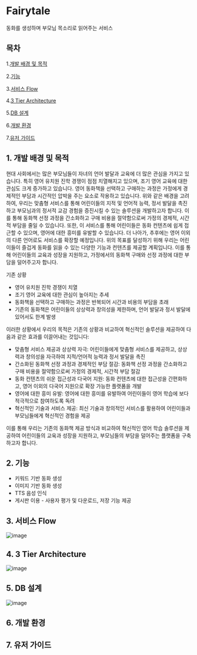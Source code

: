 # Fairytale
동화를 생성하며 부모님 목소리로 읽어주는 서비스

## 목차

1.[개발 배경 및 목적](#1.-개발-배경-및-목적)

2.[기능](#2.-기능)

3.[서비스 Flow](#3.-서비스-Flow)

4.[3 Tier Architecture](#4.-3-Tier-Architecture)

5.[DB 설계](#5.-DB-설계)

6.[개발 환경](#6-개발-환경)

7.[유저 가이드](#7-유저-가이드)

## 1. 개발 배경 및 목적
현대 사회에서는 많은 부모님들이 자녀의 언어 발달과 교육에 더 많은 관심을 가지고 있습니다. 특히 영어 유치원 진학 경쟁이 점점 치열해지고 있으며, 조기 영어 교육에 대한 관심도 크게 증가하고 있습니다. 영어 동화책을 선택하고 구매하는 과정은 가정에게 경제적인 부담과 시간적인 압박을 주는 요소로 작용하고 있습니다.
위와 같은 배경을 고려하여, 우리는 맞춤형 서비스를 통해 어린이들의 지적 및 언어적 능력, 정서 발달을 촉진하고 부모님과의 정서적 교감 경험을 증진시킬 수 있는 솔루션을 개발하고자 합니다. 이를 통해 동화책 선정 과정을 간소화하고 구매 비용을 절약함으로써 가정의 경제적, 시간적 부담을 줄일 수 있습니다.
또한, 이 서비스를 통해 어린이들은 동화 컨텐츠에 쉽게 접근할 수 있으며, 영어에 대한 흥미를 유발할 수 있습니다. 더 나아가, 추후에는 영어 이외의 다른 언어로도 서비스를 확장할 예정입니다.
위의 목표를 달성하기 위해 우리는 어린이들이 즐겁게 동화를 읽을 수 있는 다양한 기능과 컨텐츠를 제공할 계획입니다. 이를 통해 어린이들의 교육과 성장을 지원하고, 가정에서의 동화책 구매와 선정 과정에 대한 부담을 덜어주고자 합니다.

기존 상황

* 영어 유치원 진학 경쟁이 치열
* 조기 영어 교육에 대한 관심이 높아지는 추세
* 동화책을 선택하고 구매하는 과정은 반복되어 시간과 비용의 부담을 초래
* 기존의 동화책은 어린이들의 상상력과 창의성을 제한하며, 언어 발달과 정서 발달에 있어서도 한계 발생


이러한 상황에서 우리의 목적은 기존의 상황과 비교하여 혁신적인 솔루션을 제공하여 다음과 같은 효과를 이끌어내는 것입니다:


* 맞춤형 서비스 제공과 상상력 자극: 어린이들에게 맞춤형 서비스를 제공하고, 상상력과 창의성을 자극하여 지적/언어적 능력과 정서 발달을 촉진
* 간소화된 동화책 선정 과정과 경제적인 부담 절감: 동화책 선정 과정을 간소화하고 구매 비용을 절약함으로써 가정의 경제적, 시간적 부담 절감
* 동화 컨텐츠의 쉬운 접근성과 다국어 지원: 동화 컨텐츠에 대한 접근성을 간편화하고, 영어 이외의 다국어 지원으로 확장 가능한 플랫폼을 개발
* 영어에 대한 흥미 유발: 영어에 대한 흥미를 유발하여 어린이들이 영어 학습에 보다 적극적으로 참여하도록 독려
* 혁신적인 기술과 서비스 제공: 최신 기술과 창의적인 서비스를 활용하여 어린이들과 부모님들에게 혁신적인 경험을 제공
  
  
이를 통해 우리는 기존의 동화책 제공 방식과 비교하여 혁신적인 영어 학습 솔루션을 제공하여 어린이들의 교육과 성장을 지원하고, 부모님들의 부담을 덜어주는 플랫폼을 구축하고자 합니다.

## 2. 기능
* 키워드 기반 동화 생성
* 이미지 기반 동화 생성
* TTS 음성 인식
* 게시판 이용 - 사용자 평가 및 다운로드, 저장 기능 제공

## 3. 서비스 Flow
![image](https://github.com/AIVLE-School-Third-Big-Project/Fairytale/assets/122524846/2525c085-74a2-4c1a-a35f-cbf950d6b162)

## 4. 3 Tier Architecture
![image](https://github.com/AIVLE-School-Third-Big-Project/Fairytale/assets/122524846/6b30e54a-0206-46b1-af08-0664dd4c5574)

## 5. DB 설계
![image](https://github.com/AIVLE-School-Third-Big-Project/Fairytale/assets/122524846/c4a5f4b4-464f-45f0-ad76-691924baa782)

## 6. 개발 환경

## 7. 유저 가이드
